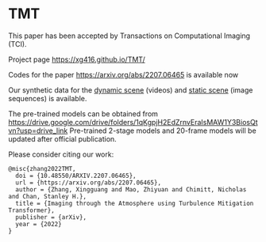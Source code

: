 # TMT
This paper has been accepted by Transactions on Computational Imaging (TCI). 

Project page https://xg416.github.io/TMT/

Codes for the paper https://arxiv.org/abs/2207.06465 is available now

Our synthetic data for the [dynamic scene](https://app.box.com/s/wfsrwc45qsapkckbr4c9egubln3dc82u) (videos) and [static scene](https://app.box.com/s/empd93ywwfrste64w75cptntlcvplqdg) (image sequences) is available.

The pre-trained models can be obtained from https://drive.google.com/drive/folders/1qKgpjH2EdZrnvEraIsMAW1Y3BiosQtvn?usp=drive_link
Pre-trained 2-stage models and 20-frame models will be updated after official publication.


Please consider citing our work:
```
@misc{zhang2022TMT,
  doi = {10.48550/ARXIV.2207.06465},
  url = {https://arxiv.org/abs/2207.06465},
  author = {Zhang, Xingguang and Mao, Zhiyuan and Chimitt, Nicholas and Chan, Stanley H.},
  title = {Imaging through the Atmosphere using Turbulence Mitigation Transformer},
  publisher = {arXiv},
  year = {2022}
}
```

